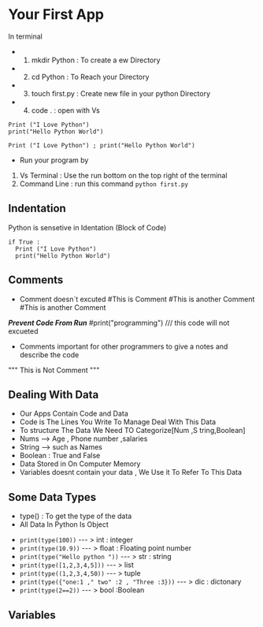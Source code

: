 # Your First App

In terminal 
* 1. mkdir Python : To create a ew Directory 
* 2. cd Python : To Reach your Directory
* 3. touch first.py : Create new file in your python Directory 
* 4. code .  : open with Vs 

```
Print ("I Love Python")
print("Hello Python World")

Print ("I Love Python") ; print("Hello Python World")
```  

* Run your program by 
1. Vs Terminal : Use the run bottom on the top  right of the terminal
2. Command Line : run this command `python first.py`

## Indentation 
Python is sensetive in Identation (Block of Code)
   ```
  if True :
     Print ("I Love Python")
     print("Hello Python World")
   ```


## Comments
* Comment doesn`t excuted 
#This is Comment
#This is another Comment
#This is another Comment

***Prevent Code From Run*** 
#print("programming")  /// this code will not excueted

* Comments important for other programmers to give a notes and describe the code 

 """ 
 This 
 is 
 Not 
 Comment
 """



## Dealing With Data 

* Our Apps Contain Code and Data
* Code is The Lines You Write To Manage Deal With This Data
* To structure The Data We Need TO Categorize[Num ,S tring,Boolean]
* Nums --> Age , Phone number ,salaries
* String --> such as Names
* Boolean : True and False 
* Data Stored in On Computer Memory
* Variables doesnt contain your data , We Use it To Refer To This Data

## Some Data Types
* type() : To get the type of the data
* All Data In Python Is Object
- `print(type(100))` --- >  int : integer 
- `print(type(10.9))` --- >   float : Floating point number
- `print(type("Hello python "))` --- >   str : string 
- `print(type([1,2,3,4,5]))` --- >   list
- `print(type((1,2,3,4,50))` --- >   tuple
- `print(type({"one:1 ," two" :2 , "Three :3}))` --- >   dic : dictonary
- `print(type(2==2))` --- >   bool :Boolean

## Variables







